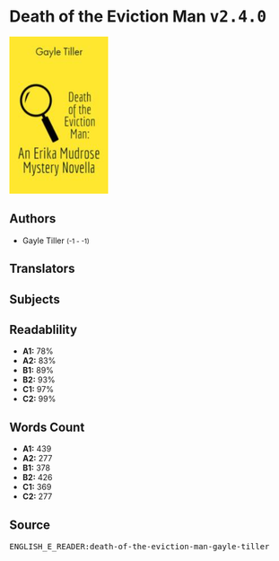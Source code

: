 # Death of the Eviction Man <kbd>v2.4.0</kbd>

![](./cover.medium.jpg "")

## Authors


 - Gayle Tiller <small>(-1 - -1)</small>

## Translators



## Subjects



## Readablility


 - **A1:** 78%
 - **A2:** 83%
 - **B1:** 89%
 - **B2:** 93%
 - **C1:** 97%
 - **C2:** 99%

## Words Count


 - **A1:** 439
 - **A2:** 277
 - **B1:** 378
 - **B2:** 426
 - **C1:** 369
 - **C2:** 277

## Source


<kbd>ENGLISH_E_READER:death-of-the-eviction-man-gayle-tiller</kbd>
